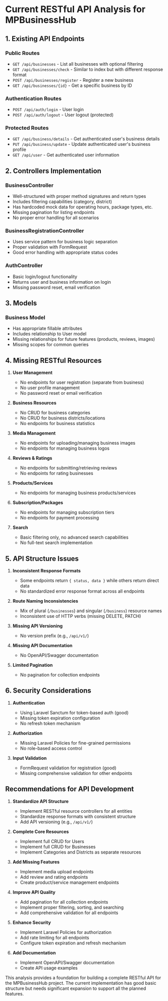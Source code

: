 # Current RESTful API Analysis for MPBusinessHub

## 1. Existing API Endpoints

### Public Routes
- `GET /api/businesses` - List all businesses with optional filtering
- `GET /api/businesses/check` - Similar to index but with different response format
- `POST /api/businesses/register` - Register a new business
- `GET /api/businesses/{id}` - Get a specific business by ID

### Authentication Routes
- `POST /api/auth/login` - User login
- `POST /api/auth/logout` - User logout (protected)

### Protected Routes
- `GET /api/business/details` - Get authenticated user's business details
- `PUT /api/business/update` - Update authenticated user's business profile
- `GET /api/user` - Get authenticated user information

## 2. Controllers Implementation

### BusinessController
- Well-structured with proper method signatures and return types
- Includes filtering capabilities (category, district)
- Has hardcoded mock data for operating hours, package types, etc.
- Missing pagination for listing endpoints
- No proper error handling for all scenarios

### BusinessRegistrationController
- Uses service pattern for business logic separation
- Proper validation with FormRequest
- Good error handling with appropriate status codes

### AuthController
- Basic login/logout functionality
- Returns user and business information on login
- Missing password reset, email verification

## 3. Models

### Business Model
- Has appropriate fillable attributes
- Includes relationship to User model
- Missing relationships for future features (products, reviews, images)
- Missing scopes for common queries

## 4. Missing RESTful Resources

1. **User Management**
   - No endpoints for user registration (separate from business)
   - No user profile management
   - No password reset or email verification

2. **Business Resources**
   - No CRUD for business categories
   - No CRUD for business districts/locations
   - No endpoints for business statistics

3. **Media Management**
   - No endpoints for uploading/managing business images
   - No endpoints for managing business logos

4. **Reviews & Ratings**
   - No endpoints for submitting/retrieving reviews
   - No endpoints for rating businesses

5. **Products/Services**
   - No endpoints for managing business products/services

6. **Subscription/Packages**
   - No endpoints for managing subscription tiers
   - No endpoints for payment processing

7. **Search**
   - Basic filtering only, no advanced search capabilities
   - No full-text search implementation

## 5. API Structure Issues

1. **Inconsistent Response Formats**
   - Some endpoints return `{ status, data }` while others return direct data
   - No standardized error response format across all endpoints

2. **Route Naming Inconsistencies**
   - Mix of plural (`/businesses`) and singular (`/business`) resource names
   - Inconsistent use of HTTP verbs (missing DELETE, PATCH)

3. **Missing API Versioning**
   - No version prefix (e.g., `/api/v1/`)

4. **Missing API Documentation**
   - No OpenAPI/Swagger documentation

5. **Limited Pagination**
   - No pagination for collection endpoints

## 6. Security Considerations

1. **Authentication**
   - Using Laravel Sanctum for token-based auth (good)
   - Missing token expiration configuration
   - No refresh token mechanism

2. **Authorization**
   - Missing Laravel Policies for fine-grained permissions
   - No role-based access control

3. **Input Validation**
   - FormRequest validation for registration (good)
   - Missing comprehensive validation for other endpoints

## Recommendations for API Development

1. **Standardize API Structure**
   - Implement RESTful resource controllers for all entities
   - Standardize response formats with consistent structure
   - Add API versioning (e.g., `/api/v1/`)

2. **Complete Core Resources**
   - Implement full CRUD for Users
   - Implement full CRUD for Businesses
   - Implement Categories and Districts as separate resources

3. **Add Missing Features**
   - Implement media upload endpoints
   - Add review and rating endpoints
   - Create product/service management endpoints

4. **Improve API Quality**
   - Add pagination for all collection endpoints
   - Implement proper filtering, sorting, and searching
   - Add comprehensive validation for all endpoints

5. **Enhance Security**
   - Implement Laravel Policies for authorization
   - Add rate limiting for all endpoints
   - Configure token expiration and refresh mechanism

6. **Add Documentation**
   - Implement OpenAPI/Swagger documentation
   - Create API usage examples

This analysis provides a foundation for building a complete RESTful API for the MPBusinessHub project. The current implementation has good basic structure but needs significant expansion to support all the planned features.